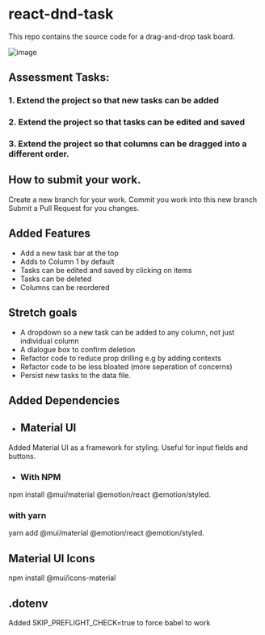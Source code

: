 # react-dnd-task
This repo contains the source code for a drag-and-drop task board.

![image](Screenshot.png)

## Assessment Tasks:
### 1. Extend the project so that new tasks can be added
### 2. Extend the project so that tasks can be edited and saved
### 3. Extend the project so that columns can be dragged into a different order.

## How to submit your work.
Create a new branch for your work.
Commit you work into this new branch
Submit a Pull Request for you changes.

## Added Features
- Add a new task bar at the top
- Adds to Column 1 by default
- Tasks can be edited and saved by clicking on items
- Tasks can be deleted
- Columns can be reordered

## Stretch goals
- A dropdown so a new task can be added to any column, not just individual column
- A dialogue box to confirm deletion
- Refactor code to reduce prop drilling e.g by adding contexts
- Refactor code to be less bloated (more seperation of concerns)
- Persist new tasks to the data file.


## Added Dependencies
- ## Material UI
Added Material UI as a framework for styling. Useful for input fields and buttons. 
- ### With NPM
npm install @mui/material @emotion/react @emotion/styled.

### with yarn
yarn add @mui/material @emotion/react @emotion/styled.

## Material UI Icons 
npm install @mui/icons-material

## .dotenv
Added SKIP_PREFLIGHT_CHECK=true to force babel to work